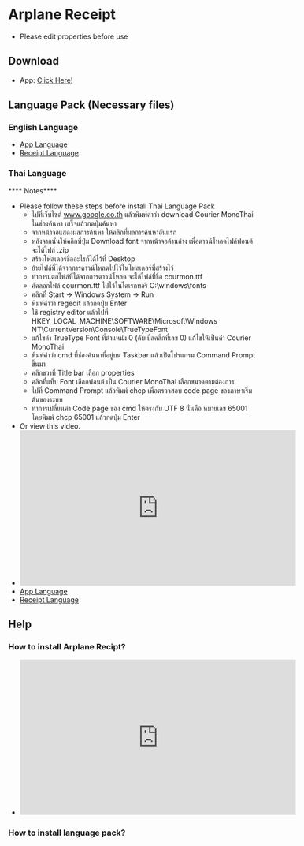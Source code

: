 # Arplane Receipt 
- Please edit properties before use
## Download 
- App: [Click Here!](https://chayapholsmile.github.io/arplane-receipt-app/thanksfordownload-app.html)
## Language Pack (Necessary files)
### English Language
- [App Language](https://chayapholsmile.github.io/arplane-receipt-app/thanksfordownload-en-us.html)
- [Receipt Language](https://chayapholsmile.github.io/arplane-receipt-app/thanksfordownload-b-en-us.html)
### Thai Language
**** Notes****
- Please follow these steps before install Thai Language Pack
  - ไปที่เว็บไซต์ www.google.co.th แล้วพิมพ์คำว่า download Courier MonoThai ในช่องค้นหา เสร็จแล้วกดปุ่มค้นหา
  - จากหน้าจอแสดงผลการค้นหา ให้คลิกที่ผลการค้นหาอันแรก
  - หลังจากนั้นให้คลิกที่ปุ่ม Download font จากหน้าจอด้านล่าง เพื่อดาวน์โหลดไฟล์ฟอนต์ จะได้ไฟล์ .zip
  - สร้างโฟลเดอร์ชื่ออะไรก็ได้ไว้ที่ Desktop
  - ย้ายไฟล์ที่ได้จากการดาวน์โหลดไปไว้ในโฟลเดอร์ที่สร้างไว้
  - ทำการแตกไฟล์ที่ได้จากการดาวน์โหลด จะได้ไฟล์ที่ชื่อ courmon.ttf
  - คัดลอกไฟล์ courmon.ttf ไปไว้ในไดเรกทอรี C:\windows\fonts
  - คลิกที่ Start -> Windows System -> Run
  - พิมพ์คำว่า regedit แล้วกดปุ่ม Enter
  - ใช้ registry editor แล้วไปที่ HKEY_LOCAL_MACHINE\SOFTWARE\Microsoft\Windows NT\CurrentVersion\Console\TrueTypeFont
  - แก้ไขค่า TrueType Font ที่ตำแหน่ง 0 (คับเบิ้ลคลิ้กที่เลข 0) แก้ไขให้เป็นค่า Courier MonoThai
  -  พิมพ์คำว่า cmd ที่ช่องค้นหาที่อยู่บน Taskbar แล้วเปิดโปรแกรม Command Prompt ขึ้นมา
  -  คลิกขวาที่ Title bar เลือก properties
  -  คลิกที่แท็บ Font เลือกฟอนต์ เป็น Courier MonoThai เลือกขนาดตามต้องการ
  - ไปที่ Command Prompt แล้วพิมพ์ chcp เพื่อตรวจสอบ code page ของภาษาเริ่มต้นของระบบ
  - ทำการเปลี่ยนค่า Code page ของ cmd ให้ตรงกับ UTF 8 นั่นคือ หมายเลข 65001 โดยพิมพ์ chcp 65001 แล้วกดปุ่ม Enter
- Or view this video.
- <iframe width="560" height="315" src="https://www.youtube-nocookie.com/embed/REw_BlMMMm4?si=vC4RNQ_OvKaeEFIf&amp;controls=0" title="YouTube video player" frameborder="0" allow="accelerometer; autoplay; clipboard-write; encrypted-media; gyroscope; picture-in-picture; web-share" referrerpolicy="strict-origin-when-cross-origin" allowfullscreen></iframe>
- [App Language](https://chayapholsmile.github.io/arplane-receipt-app/thanksfordownload-th-th.html)
- [Receipt Language](https://chayapholsmile.github.io/arplane-receipt-app/thanksfordownload-b-th-th.html)
## Help
### How to install Arplane Recipt?
- <iframe width="560" height="315" src="https://www.youtube-nocookie.com/embed/iNoIkoLDoak?si=vC4RNQ_OvKaeEFIf&amp;controls=0" title="YouTube video player" frameborder="0" allow="accelerometer; autoplay; clipboard-write; encrypted-media; gyroscope; picture-in-picture; web-share" referrerpolicy="strict-origin-when-cross-origin" allowfullscreen></iframe>
### How to install language pack?
